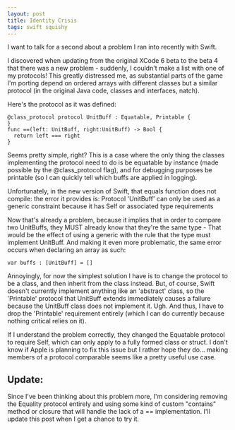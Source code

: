 ```yaml
---
layout: post
title: Identity Crisis
tags: swift squishy
---
```


I want to talk for a second about a problem I ran into recently with Swift.

I discovered when updating from the original XCode 6 beta to the beta 4 that there was a new problem - suddenly, I couldn't make a list with one of my protocols! This greatly distressed me, as substantial parts of the game I'm porting depend on ordered arrays with different classes but a similar protocol (in the original Java code, classes and interfaces, natch).

Here's the protocol as it was defined:

    @class_protocol protocol UnitBuff : Equatable, Printable {
    }
    func ==(left: UnitBuff, right:UnitBuff) -> Bool {
      return left === right
    }

Seems pretty simple, right? This is a case where the only thing the classes implementing the protocol need to do is be equatable by instance (made possible by the @class_protocol flag), and for debugging purposes be printable (so I can quickly tell which buffs are applied in logging).

Unfortunately, in the new version of Swift, that equals function does not compile: the error it provides is:
  Protocol 'UnitBuff' can only be used as a generic constraint because it has Self or associated type requirements
  
Now that's already a problem, because it implies that in order to compare two UnitBuffs, they MUST already know that they're the same type - That would be the effect of using a generic with the rule that the type must implement UnitBuff. And making it even more problematic, the same error occurs when declaring an array as such:
    
    var buffs : [UnitBuff] = []
  
Annoyingly, for now the simplest solution I have is to change the protocol to be a class, and then inherit from the class instead. But, of course, Swift doesn't currently implement anything like an 'abstract' class, so the 'Printable' protocol that UnitBuff extends immediately causes a failure because the UnitBuff class does not implement it. Ugh. And thus, I have to drop the 'Printable' requirement entirely (which I can do currently because nothing critical relies on it).

If I understand the problem correctly, they changed the Equatable protocol to require Self, which can only apply to a fully formed class or struct. I don't know if Apple is planning to fix this issue but I rather hope they do... making members of a protocol comparable seems like a pretty useful use case.


Update:
-------

Since I've been thinking about this problem more, I'm considering removing the Equality protocol entirely and using some kind of custom "contains" method or closure that will handle the lack of a == implementation. I'll update this post when I get a chance to try it.
